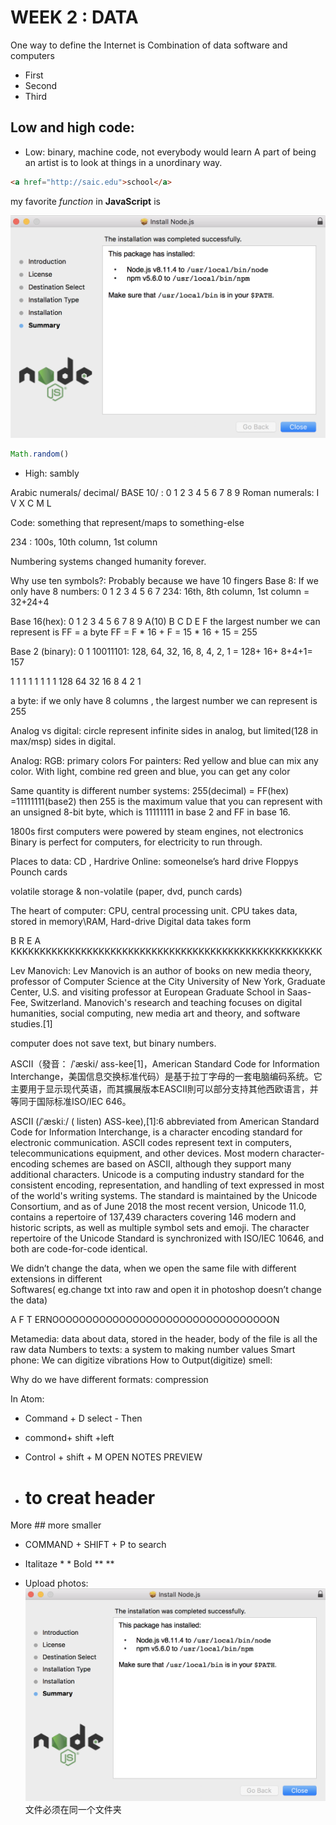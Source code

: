 
#  WEEK 2 : DATA
One way to define the Internet is Combination of data  software and computers
- First
- Second
- Third

## Low and high code:

- Low: binary, machine code, not everybody would learn
A part of being an artist is to look at things in a unordinary way.

```html
<a href="http://saic.edu">school</a>
```
my favorite *function* in **JavaScript** is

![name](888.png)

```js
Math.random()
```


- High: sambly

Arabic numerals/ decimal/ BASE 10/ : 0 1 2 3 4 5 6 7 8 9
Roman numerals: I V X C M L

 Code: something that represent/maps to something-else

234 :   100s, 10th column, 1st column

Numbering systems changed humanity forever.

Why use ten symbols?: Probably because we have 10 fingers
Base 8: If we only have 8 numbers: 0 1 2 3 4 5 6 7
      234: 16th, 8th column, 1st column  =  32+24+4

Base 16(hex): 0 1 2 3 4 5 6 7 8 9 A(10) B C D E F
the largest number we can represent is FF = a byte
FF = F * 16 + F
    = 15 * 16 + 15
    = 255

Base 2 (binary): 0 1
      10011101: 128, 64, 32, 16, 8, 4, 2, 1 = 128+ 16+ 8+4+1= 157

1
1
1
1
1
1
1
1
128
64
32
16
8
4
2
1

a byte: if we only have 8 columns , the largest number we can represent is 255

Analog vs digital: circle represent infinite sides in analog, but limited(128 in max/msp) sides in digital.


Analog: RGB: primary colors
For painters: Red yellow and blue can mix any color.
With light, combine red green and blue, you can get any color

Same quantity is different number systems: 255(decimal) = FF(hex) =11111111(base2)
then 255 is the maximum value that you can represent with an unsigned 8-bit byte, which is 11111111 in base 2 and FF in base 16.

1800s first computers were powered by steam engines, not electronics
Binary is perfect for computers,  for electricity to run through.

Places to data: CD , Hardrive
                         Online: someonelse’s hard drive
                          Floppys
                          Pounch cards

volatile storage & non-volatile (paper, dvd, punch cards)


The heart of computer: CPU, central processing unit.
CPU takes data, stored in memory\RAM, Hard-drive
Digital data takes form


B R E A KKKKKKKKKKKKKKKKKKKKKKKKKKKKKKKKKKKKKKKKKKKKKKKKKKKKK

Lev Manovich:
Lev Manovich is an author of books on new media theory, professor of Computer Science at the City University of New York, Graduate Center, U.S. and visiting professor at European Graduate School in Saas-Fee, Switzerland. Manovich's research and teaching focuses on digital humanities, social computing, new media art and theory, and software studies.[1]

computer does not save text, but binary numbers.

ASCII（發音： /ˈæski/ ass-kee[1]，American Standard Code for Information Interchange，美国信息交换标准代码）是基于拉丁字母的一套电脑编码系统。它主要用于显示现代英语，而其擴展版本EASCII則可以部分支持其他西欧语言，并等同于国际标准ISO/IEC 646。

ASCII (/ˈæskiː/ ( listen) ASS-kee),[1]:6 abbreviated from American Standard Code for Information Interchange, is a character encoding standard for electronic communication. ASCII codes represent text in computers, telecommunications equipment, and other devices. Most modern character-encoding schemes are based on ASCII, although they support many additional characters.
Unicode is a computing industry standard for the consistent encoding, representation, and handling of text expressed in most of the world's writing systems. The standard is maintained by the Unicode Consortium, and as of June 2018 the most recent version, Unicode 11.0, contains a repertoire of 137,439 characters covering 146 modern and historic scripts, as well as multiple symbol sets and emoji. The character repertoire of the Unicode Standard is synchronized with ISO/IEC 10646, and both are code-for-code identical.

We didn’t change the data, when we open the same file with different extensions in different  
Softwares( eg.change txt into raw and open it in photoshop doesn’t change the data)

A F T ERNOOOOOOOOOOOOOOOOOOOOOOOOOOOOOOOOON

Metamedia: data about data, stored in the header,
                    body of the file is all the raw data
Numbers to texts:  a system to making number values
Smart phone: We can digitize vibrations
How to Output(digitize) smell:

Why do we have different formats:
compression

In Atom:
* Command + D select -
Then
* commond+ shift +left

* Control + shift + M  OPEN NOTES PREVIEW

* # to creat header
More ## more smaller
* COMMAND + SHIFT + P to search


* Italitaze *      *
           Bold       **     **
* Upload photos: ![name](888.png)  文件必须在同一个文件夹

<!-- THIS IS A COMMENT —>

md file and xml file

coding vs programming
